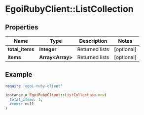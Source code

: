 # EgoiRubyClient::ListCollection

## Properties

| Name | Type | Description | Notes |
| ---- | ---- | ----------- | ----- |
| **total_items** | **Integer** | Returned lists | [optional] |
| **items** | **Array&lt;Array&gt;** | Returned lists | [optional] |

## Example

```ruby
require 'egoi-ruby-client'

instance = EgoiRubyClient::ListCollection.new(
  total_items: 1,
  items: null
)
```

